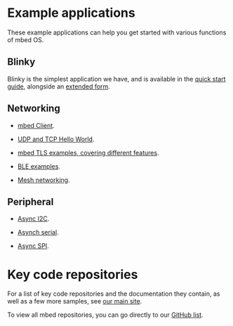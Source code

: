 # Example applications

These example applications can help you get started with various functions of mbed OS.

## Blinky

Blinky is the simplest application we have, and is available in the [quick start guide](FirstProjectmbedOS.md), alongside an [extended form](Extended_LED.md).

## Networking

* [mbed Client](https://github.com/ARMmbed/mbed-client-examples).

* [UDP and TCP Hello World](https://github.com/ARMmbed/mbed-example-network).
 
* [mbed TLS examples, covering different features](https://github.com/ARMmbed/mbedtls).

* [BLE examples](https://github.com/ARMmbed/ble-examples).

* [Mesh networking](https://github.com/ARMmbed/mbed-client-example-6lowpan).

## Peripheral 

* [Async I2C](https://github.com/ARMmbed/example-asynch-i2c).

* [Asynch serial](https://github.com/ARMmbed/example-asynch-serial).

* [Async SPI](https://github.com/ARMmbed/example-asynch-spi).

# Key code repositories

For a list of key code repositories and the documentation they contain, as well as a few more samples, see [our main site](http://mbed.com/en/development/getting-started/get-code/).

To view all mbed repositories, you can go directly to our [GitHub list](https://github.com/ARMmbed).
